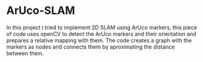 # ArUco-SLAM

In this project i tried to implement 2D SLAM using ArUco markers, this piece of code uses openCV to detect the ArUco markers and their orientation and prepares a relative mapping with them. 
The code creates a graph with the markers as nodes and connects them by aproximating the distance between them.

